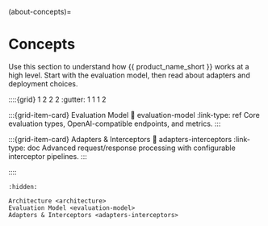 (about-concepts)=
# Concepts

Use this section to understand how {{ product_name_short }} works at a high level. Start with the evaluation model, then read about adapters and deployment choices.

::::{grid} 1 2 2 2
:gutter: 1 1 1 2

:::{grid-item-card} Evaluation Model
:link: evaluation-model
:link-type: ref
Core evaluation types, OpenAI-compatible endpoints, and metrics.
:::

:::{grid-item-card} Adapters & Interceptors
:link: adapters-interceptors
:link-type: doc
Advanced request/response processing with configurable interceptor pipelines.
:::

::::

```{toctree}
:hidden:

Architecture <architecture>
Evaluation Model <evaluation-model>
Adapters & Interceptors <adapters-interceptors>
```
